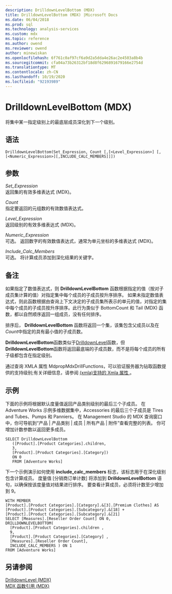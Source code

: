 ```yaml
---
description: DrilldownLevelBottom (MDX)
title: DrilldownLevelBottom (MDX) |Microsoft Docs
ms.date: 06/04/2018
ms.prod: sql
ms.technology: analysis-services
ms.custom: mdx
ms.topic: reference
ms.author: owend
ms.reviewer: owend
author: minewiskan
ms.openlocfilehash: 6f761c0af97cf6a9d2a5dda4e26ac2e4503a8b4b
ms.sourcegitcommit: cfa04a73b26312bf18d8f6296891679166e2754d
ms.translationtype: MT
ms.contentlocale: zh-CN
ms.lasthandoff: 10/19/2020
ms.locfileid: "92193989"
---
```

# <a name="drilldownlevelbottom-mdx"></a>DrilldownLevelBottom (MDX)


  将集中某一指定级别上的最底层成员深化到下一个级别。  
  
## <a name="syntax"></a>语法  
  
```  
DrilldownLevelBottom(Set_Expression, Count [,[<Level_Expression>] [,[<Numeric_Expression>][,INCLUDE_CALC_MEMBERS]]])  
```  
  
## <a name="arguments"></a>参数  
 *Set_Expression*  
 返回集的有效多维表达式 (MDX)。  
  
 *Count*  
 指定要返回的元组数的有效数值表达式。  
  
 *Level_Expression*  
 返回级别的有效多维表达式 (MDX)。  
  
 *Numeric_Expression*  
 可选。 返回数字的有效数值表达式，通常为单元坐标的多维表达式 (MDX)。  
  
 *Include_Calc_Members*  
 可选。 将计算成员添加到深化结果的关键字。  
  
## <a name="remarks"></a>备注  
 如果指定了数值表达式，则 **DrilldownLevelBottom** 函数根据指定的值（按对子成员集计算的值）对指定集中每个成员的子成员按升序排序。 如果未指定数值表达式，则此函数根据由查询上下文决定的子成员集所表示的单元的值，对指定的集中每个成员的子成员按升序排序。此行为类似于 BottomCount 和 Tail (MDX) 函数，都以自然顺序返回一组成员，没有任何排序。  
  
 排序后， **DrilldownLevelBottom** 函数将返回一个集，该集包含父成员以及在 *Count*中指定的具有最小值的子成员数。  
  
 **DrilldownLevelBottom**函数类似于[DrilldownLevel](../mdx/drilldownlevel-mdx.md)函数，但**DrilldownLevelBottom**函数将返回最底端的子成员数，而不是将每个成员的所有子级都包含在指定级别。  
  
 通过查询 XMLA 属性 MdpropMdxDrillFunctions，可以验证服务器为钻取函数提供的支持级别;有关详细信息，请参阅 [&#40;xmla&#41;支持的 Xmla 属性 ](/analysis-services/xmla/xml-elements-properties/propertylist-element-supported-xmla-properties) 。  
  
## <a name="examples"></a>示例  
 下面的示例将根据默认度量值返回产品类别级别的最后三个子成员。 在 Adventure Works 示例多维数据集中，Accessories 的最后三个子成员是 Tires and Tubes、Pumps 和 Panniers。 在 Management Studio 的 MDX 查询窗口中，你可导航到“产品 | 产品类别 | 成员 | 所有产品 | 附件”查看完整的列表。 你可增加计数参数以返回更多成员。  
  
```  
SELECT DrilldownLevelBottom   
   ([Product].[Product Categories].children,  
   3,  
   [Product].[Product Categories].[Category])  
   ON 0  
   FROM [Adventure Works]  
```  
  
 下一个示例演示如何使用 **include_calc_members** 标志，该标志用于在深化级别包含计算成员。 度量值 [分销商订单计数] 将添加到 **DrilldownLevelBottom** 语句，以确保按该度量值对结果进行排序。 要查看计算成员，必须将计数至少增加到 9。  
  
```  
WITH MEMBER   
[Product].[Product Categories].[Category].&[3].[Premium Clothes] AS  
[Product].[Product Categories].[Subcategory].&[18] +  
[Product].[Product Categories].[Subcategory].&[21]  
SELECT [Measures].[Reseller Order Count] ON 0,  
DRILLDOWNLEVELBOTTOM(  
  [Product].[Product Categories].children ,  
  9,  
  [Product].[Product Categories].[Category] ,  
  [Measures].[Reseller Order Count],  
  INCLUDE_CALC_MEMBERS ) ON 1  
FROM [Adventure Works]  
```  
  
## <a name="see-also"></a>另请参阅  
 [DrilldownLevel &#40;MDX&#41;](../mdx/drilldownlevel-mdx.md)   
 [MDX 函数引用 (MDX)](../mdx/mdx-function-reference-mdx.md)  
  
